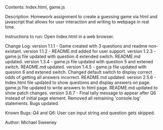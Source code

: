 Contents: Index.html, game.js

Description: Homework assignment to create a guessing game via html and javascript that allows for user interaction and writing to webpage in real time.

Instructions to run: Open Index.html in a web browser.

Change Log:
	version 1.1.1 - Game created with 3 questions and readme non-existant.
	version 1.1.2 - README.md added for user support.
	version 1.2.3 - game.js file updated with question 4 extended switch. README.md updated.
	version 1.3.4 - game.js file updated with question 5 and extened switch. README.md updated.
	version 1.4.5 - game.js file updated with quesion 6 and extened switch. Changed default switch to display correct odds of getting all answers incorrect. README.md updated.
	version 2.5.6 - Index.html file updated to show questions and display answers on page. game.js file updated to write answers to html page. README.md updated to show patch changes. 
	version 3.6.7 - Final tally message to appear after Q6 instead of initial page element. Removed all remaining 'console.log' statements. Bugs updated. 

Known Bugs:
	Q4 and Q6: User can input string and question gets skipped. 

Author: Michael Sweeney
